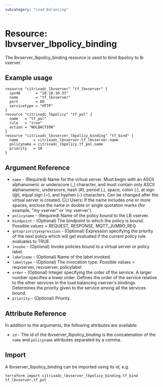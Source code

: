 ```yaml
---
subcategory: "Load Balancing"
---
```


# Resource: lbvserver_lbpolicy_binding

The lbvserver_lbpolicy_binding resource is used to bind lbpolicy to lb vserver.


## Example usage

```hcl
resource "citrixadc_lbvserver" "tf_lbvserver" {
  ipv46       = "10.10.10.33"
  name        = "tf_lbvserver"
  port        = 80
  servicetype = "HTTP"
}
resource "citrixadc_lbpolicy" "tf_pol" {
  name   = "tf_pol"
  rule   = "true"
  action = "NOLBACTION"
}
resource "citrixadc_lbvserver_lbpolicy_binding" "tf_bind" {
  name       = citrixadc_lbvserver.tf_lbvserver.name
  policyname = citrixadc_lbpolicy.tf_pol.name
  priority   = 10
}
```


## Argument Reference

* `name` - (Required) Name for the virtual server. Must begin with an ASCII alphanumeric or underscore (_) character, and must contain only ASCII alphanumeric, underscore, hash (#), period (.), space, colon (:), at sign (@), equal sign (=), and hyphen (-) characters. Can be changed after the virtual server is created.  CLI Users: If the name includes one or more spaces, enclose the name in double or single quotation marks (for example, "my vserver" or 'my vserver').
* `policyname` - (Required) Name of the policy bound to the LB vserver.
* `bindpoint` - (Optional) The bindpoint to which the policy is bound. Possible values = REQUEST, RESPONSE, MQTT_JUMBO_REQ
* `gotopriorityexpression` - (Optional) Expression specifying the priority of the next policy which will get evaluated if the current policy rule evaluates to TRUE.
* `invoke` - (Optional) Invoke policies bound to a virtual server or policy label.
* `labelname` - (Optional) Name of the label invoked.
* `labeltype` - (Optional) The invocation type. Possible values = reqvserver, resvserver, policylabel
* `order` - (Optional) Integer specifying the order of the service. A larger number specifies a lower order. Defines the order of the service relative to the other services in the load balancing vserver's bindings. Determines the priority given to the service among all the services bound.
* `priority` - (Optional) Priority.


## Attribute Reference

In addition to the arguments, the following attributes are available:

* `id` - The id of the lbvserver_lbpolicy_binding is the concatenation of the `name` and `policyname` attributes separated by a comma.


## Import

A lbvserver_lbpolicy_binding can be imported using its id, e.g.

```shell
terraform import citrixadc_lbvserver_lbpolicy_binding.tf_bind tf_lbvserver,tf_pol
```
